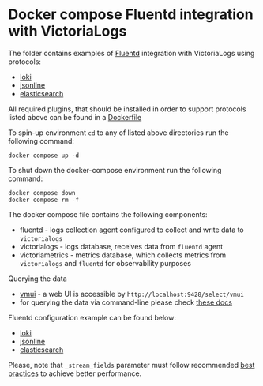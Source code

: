 # Docker compose Fluentd integration with VictoriaLogs

The folder contains examples of [Fluentd](https://www.fluentd.org/) integration with VictoriaLogs using protocols:

* [loki](./loki)
* [jsonline](./jsonline)
* [elasticsearch](./elasticsearch)

All required plugins, that should be installed in order to support protocols listed above can be found in a [Dockerfile](./Dockerfile)

To spin-up environment `cd` to any of listed above directories run the following command:
```
docker compose up -d 
```

To shut down the docker-compose environment run the following command:
```
docker compose down
docker compose rm -f
```

The docker compose file contains the following components:

* fluentd - logs collection agent configured to collect and write data to `victorialogs`
* victorialogs - logs database, receives data from `fluentd` agent
* victoriametrics - metrics database, which collects metrics from `victorialogs` and `fluentd` for observability purposes

Querying the data

* [vmui](https://docs.victoriametrics.com/victorialogs/querying/#vmui) - a web UI is accessible by `http://localhost:9428/select/vmui`
* for querying the data via command-line please check [these docs](https://docs.victoriametrics.com/victorialogs/querying/#command-line)

Fluentd configuration example can be found below:
* [loki](./loki/fluent.conf)
* [jsonline](./jsonline/fluent.conf)
* [elasticsearch](./elasticsearch/fluent.conf)

Please, note that `_stream_fields` parameter must follow recommended [best practices](https://docs.victoriametrics.com/victorialogs/keyconcepts/#stream-fields) to achieve better performance.
